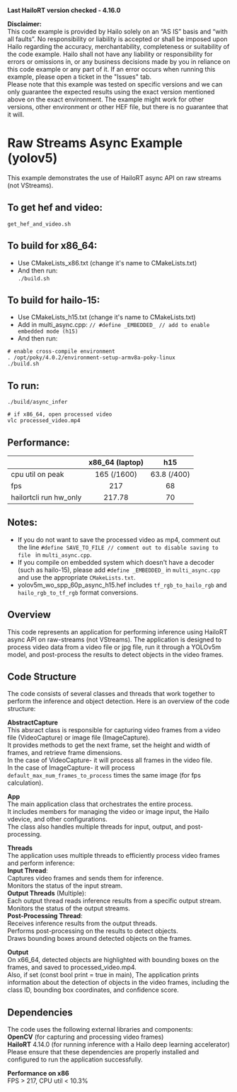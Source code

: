 **Last HailoRT version checked - 4.16.0**

**Disclaimer:** <br />
This code example is provided by Hailo solely on an “AS IS” basis and “with all faults”. No responsibility or liability is accepted or shall be imposed upon Hailo regarding the accuracy, merchantability, completeness or suitability of the code example. Hailo shall not have any liability or responsibility for errors or omissions in, or any business decisions made by you in reliance on this code example or any part of it. If an error occurs when running this example, please open a ticket in the "Issues" tab.<br />
Please note that this example was tested on specific versions and we can only guarantee the expected results using the exact version mentioned above on the exact environment. The example might work for other versions, other environment or other HEF file, but there is no guarantee that it will.

# Raw Streams Async Example (yolov5)  

This example demonstrates the use of HailoRT async API on raw streams (not VStreams).

## To get hef and video:  
``
get_hef_and_video.sh
``
  
## To build for x86_64:  
* Use CMakeLists_x86.txt (change it's name to CMakeLists.txt)  
* And then run:  
``
./build.sh
``
## To build for hailo-15:  
* Use CMakeLists_h15.txt (change it's name to CMakeLists.txt)   
* Add in multi_async.cpp: ```// #define _EMBEDDED_ // add to enable embedded mode (h15) ```   
* And then run:  
```
# enable cross-compile environment  
. /opt/poky/4.0.2/environment-setup-armv8a-poky-linux  
./build.sh  
```

## To run:  
```
./build/async_infer
  
# if x86_64, open processed video  
vlc processed_video.mp4  
```
## Performance:  
|                         | x86_64 (laptop) | h15            |
| ------------------------|:---------------:|:--------------:|
| cpu util on peak        | 165 (/1600)     | 63.8 (/400)    |
| fps                     | 217             | 68             |
| hailortcli run hw_only  | 217.78          | 70             |

## Notes:  
* If you do not want to save the processed video as mp4, 
comment out the line ```#define SAVE_TO_FILE // comment out to disable saving to file ``` in ```multi_async.cpp```.  
* If you compile on embedded system which doesn't have a decoder (such as hailo-15), please add ```#define _EMBEDDED_```  in ```multi_async.cpp``` and use the appropriate ``CMakeLists.txt``.  
* yolov5m_wo_spp_60p_async_h15.hef includes ```tf_rgb_to_hailo_rgb``` and ```hailo_rgb_to_tf_rgb``` format conversions.  

## Overview  
This code represents an application for performing inference using HailoRT async API on raw-streams (not VStreams). The application is designed to process video data from a video file or jpg file, run it through a YOLOv5m model, and post-process the results to detect objects in the video frames.

## Code Structure  
The code consists of several classes and threads that work together to perform the inference and object detection. Here is an overview of the code structure:

**AbstractCapture**  
This absract class is responsible for capturing video frames from a video file (VideoCapture) or image file (ImageCapture).  
It provides methods to get the next frame, set the height and width of frames, and retrieve frame dimensions.  
In the case of VideoCapture- it will process all frames in the video file.  
In the case of ImageCapture- it will process ```default_max_num_frames_to_process``` times the same image (for fps calculation).  

**App**  
The main application class that orchestrates the entire process.  
It includes members for managing the video or image input, the Hailo vdevice, and other configurations.  
The class also handles multiple threads for input, output, and post-processing.  

**Threads**  
The application uses multiple threads to efficiently process video frames and perform inference:  
**Input Thread**:  
Captures video frames and sends them for inference.  
Monitors the status of the input stream.  
**Output Threads** (Multiple):  
Each output thread reads inference results from a specific output stream.  
Monitors the status of the output streams.  
**Post-Processing Thread**:  
Receives inference results from the output threads.  
Performs post-processing on the results to detect objects.  
Draws bounding boxes around detected objects on the frames.  

**Output**    
On x66_64, detected objects are highlighted with bounding boxes on the frames, and saved to processed_video.mp4.  
Also, if set (const bool print = true in main), The application prints information about the detection of objects in the video frames, including the class ID, bounding box coordinates, and confidence score.

## Dependencies
The code uses the following external libraries and components:  
**OpenCV** (for capturing and processing video frames)  
**HailoRT** 4.14.0 (for running inference with a Hailo deep learning accelerator)  
Please ensure that these dependencies are properly installed and configured to run the application successfully.  

**Performance on x86**  
FPS > 217, CPU util < 10.3%  
